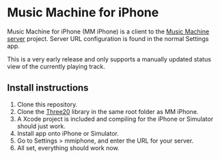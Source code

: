 # Music Machine for iPhone

Music Machine for iPhone (MM iPhone) is a client to the [Music Machine server](http://github.com/nollbit/MusicMachineServer) project. Server URL configuration is found in the normal Settings app.

This is a very early release and only supports a manually updated status view of the currently playing track.

## Install instructions

1. Clone this repository.
1. Clone the [Three20](http://github.com/facebook/three20) library in the same root folder as MM iPhone.
2. A Xcode project is included and compiling for the iPhone or Simulator should just work.
3. Install app onto iPhone or Simulator.
4. Go to Settings > mmiphone, and enter the URL for your server.
5. All set, everything should work now.
